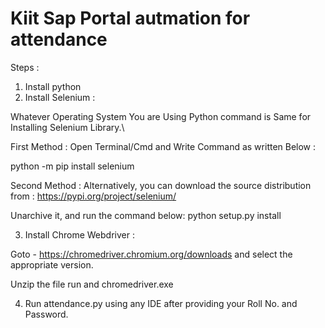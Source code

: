 # Kiit Sap Portal autmation for attendance

Steps : 
1) Install python
2) Install Selenium :
 
Whatever Operating System You are Using Python command is Same for Installing Selenium Library.\

First Method : 
Open Terminal/Cmd and Write Command as written Below :

python -m pip install selenium

Second Method :
Alternatively, you can download the source distribution from :
https://pypi.org/project/selenium/

Unarchive it, and run the command below: 
python setup.py install

3) Install Chrome Webdriver :

Goto - https://chromedriver.chromium.org/downloads and select the appropriate version.

Unzip the file run and chromedriver.exe

4) Run attendance.py using any IDE after providing your Roll No. and Password.
